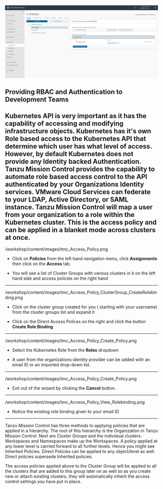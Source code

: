 ![Access Policy](/workshop/content/images/29-access-policy.png)
## Providing RBAC and Authentication to Development Teams

 Kubernetes API is very important as it has the capability of accessing and modifying infrastructure objects. Kubernetes has it's own Role based access to the Kubernetes API that determine which user has what level of access. However, by default Kubernetes does not provide any Identity backed Authentication. Tanzu Mission Control provides the capability to automate role based access control to the API authenticated by your Organizations Identity services. VMware Cloud Services can federate to your LDAP, Active Directory, or SAML instance. Tanzu Mission Control will map a user from your organization to a role within the Kubernetes cluster. This is the access policy and can be applied in a blanket mode across clusters at once.
---
/workshop/content/images/tmc_Access_Policy.png

- Click on **Policies** from the left hand navigation menu, click **Assignments** then click on the **Access** tab.

- You will see a list of Cluster Groups with various clusters in it on the left hand side and access policies on the right hand
----
/workshop/content/images/tmc_Access_Policy_ClusterGroup_CreateRolebinding.png

- Click on the cluster group created for you ( starting with your username) from the cluster groups list and expand it

- Click on the Direct Access Polices on the right and click the button **Create Role Binding**
---
/workshop/content/images/tmc_Access_Policy_Create_Policy.png

- Select the Kubernetes Role from the **Roles** dropdown

- A user from the organizations identity provider can be added with an email ID or an imported drop-down list.
---
/workshop/content/images/tmc_Access_Policy_Create_Policy.png

- Exit out of the wizard by clicking the **Cancel** button.
---
/workshop/content/images/tmc_Access_Policy_View_Rolebinding.png

- Notice the existing role binding given to your email ID
  
---

Tanzu Mission Control has three methods to applying policies that are applied in a hierarchy. The root of this hierarchy is the Organization in Tanzu Mission Control. Next are Cluster Groups and the individual clusters. Workspaces and Namespaces make up the Workspaces. A policy applied at any lower level is carried forward to all further levels. Hence you might see Inherited Policies. Direct Policies can be applied to any object/level as well. Direct policies supersede Inherited policies.

The access policies applied above to the Cluster Group will be applied to all the clusters that are added to this group later on as well so as you create new or attach existing clusters, they will automatically inherit the access control settings you have put in place.